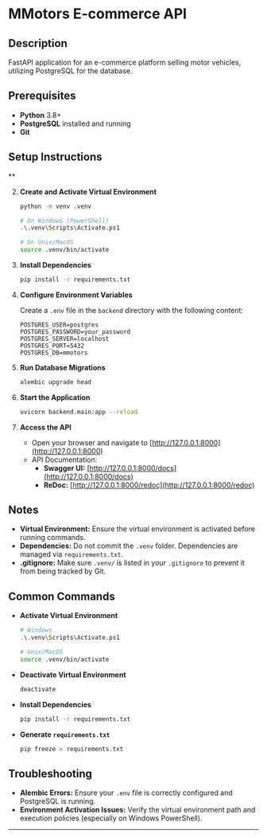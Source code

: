 # MMotors E-commerce API

## Description

FastAPI application for an e-commerce platform selling motor vehicles, utilizing PostgreSQL for the database.

## Prerequisites

- **Python** 3.8+
- **PostgreSQL** installed and running
- **Git**

## Setup Instructions
**

2. **Create and Activate Virtual Environment**
   ```bash
   python -m venv .venv

   # On Windows (PowerShell)
   .\.venv\Scripts\Activate.ps1

   # On Unix/MacOS
   source .venv/bin/activate
   ```

3. **Install Dependencies**
   ```bash
   pip install -r requirements.txt
   ```

4. **Configure Environment Variables**
   
   Create a `.env` file in the `backend` directory with the following content:
   ```env
   POSTGRES_USER=postgres
   POSTGRES_PASSWORD=your_password
   POSTGRES_SERVER=localhost
   POSTGRES_PORT=5432
   POSTGRES_DB=mmotors
   ```

5. **Run Database Migrations**
   ```bash
   alembic upgrade head
   ```

6. **Start the Application**
   ```bash
   uvicorn backend.main:app --reload
   ```

7. **Access the API**
   
   - Open your browser and navigate to [http://127.0.0.1:8000](http://127.0.0.1:8000)
   - API Documentation:
     - **Swagger UI:** [http://127.0.0.1:8000/docs](http://127.0.0.1:8000/docs)
     - **ReDoc:** [http://127.0.0.1:8000/redoc](http://127.0.0.1:8000/redoc)

## Notes

- **Virtual Environment:** Ensure the virtual environment is activated before running commands.
- **Dependencies:** Do not commit the `.venv` folder. Dependencies are managed via `requirements.txt`.
- **.gitignore:** Make sure `.venv/` is listed in your `.gitignore` to prevent it from being tracked by Git.

## Common Commands

- **Activate Virtual Environment**
  ```bash
  # Windows
  .\.venv\Scripts\Activate.ps1

  # Unix/MacOS
  source .venv/bin/activate
  ```

- **Deactivate Virtual Environment**
  ```bash
  deactivate
  ```

- **Install Dependencies**
  ```bash
  pip install -r requirements.txt
  ```

- **Generate `requirements.txt`**
  ```bash
  pip freeze > requirements.txt
  ```

## Troubleshooting

- **Alembic Errors:** Ensure your `.env` file is correctly configured and PostgreSQL is running.
- **Environment Activation Issues:** Verify the virtual environment path and execution policies (especially on Windows PowerShell).

---